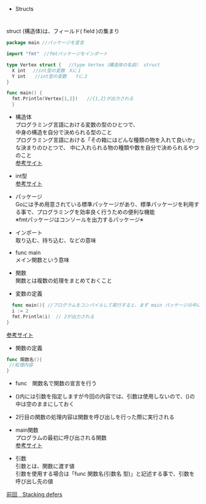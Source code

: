 - Structs
#


struct (構造体)は、フィールド( field )の集まり<br>

```go
package main //パッケージを宣言

import "fmt"　//fmtパッケージをインポート

type Vertex struct {　 //type Vertex（構造体の名前） struct
  X int　 //int型の変数　Xに１
  Y int　　//int型の変数　　Yに２
}

func main() {
  fmt.Println(Vertex{1,2})　　//{1,2}が出力される
  }
```

- 構造体<br>
プログラミング言語における変数の型のひとつで、<br>中身の構造を自分で決められる型のこと<br>
プログラミング言語における「その箱にはどんな種類の物を入れて良いか」<br>な決まりのひとつで、
中に入れられる物の種類や数を自分で決められるやつのこと<br>
<a href="https://wa3.i-3-i.info/word13243.html">参考サイト</a>

- int型<br>
<a href="https://wa3.i-3-i.info/word14966.html">参考サイト</a><br>


- パッケージ<br>
 Goには予め用意されている標準パッケージがあり、標準パッケージを利用する事で、プログラミングを効率良く行うための便利な機能<br>
 ※fmtパッケージはコンソールを出力するパッケージ※<br>
  
- インポート　<br>
取り込む、持ち込む、などの意味<br>
 
- func main<br>
 メイン関数という意味<br>
    
- 関数<br>
関数とは複数の処理をまとめておくこと<br>

- 変数の定義
```go
  func main(){ //プログラムをコンパイルして実行すると、まず main パッケージの中にある main()関数が実行される
  i := 2
  fmt.Println(i)  // 2が出力される
}
```
<a href="https://y-hiroyuki.xyz/go/variable/what-is-variable">参考サイト</a>


- 関数の定義
```go
func 関数名(){
 //処理内容
}
```
- func　関数名で関数の宣言を行う<br>
- ()内には引数を指定しますが今回の内容では、引数は使用しないので、()の中は空のままにしておく<br>
- 2行目の関数の処理内容は関数を呼び出しを行った際に実行される<br>

- main関数<br>
プログラムの最初に呼び出される関数<br>
<a href="https://zenn.dev/kubo_programmer/articles/990891ff3a43c5">参考サイト</a>

- 引数<br>
引数とは、関数に渡す値<br>
引数を使用する場合は「func 関数名(引数名 型)」と記述する事で、引数を呼び出し先の値<br>

<a href="https://github.com/morimotoyuuki111/Go3/blob/main/Stacking%20defers.md">前回　Stacking defers</a>
